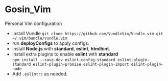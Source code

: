# Gosin_Vim
Personal Vim configuration


* install Vundle ```git clone https://github.com/VundleVim/Vundle.vim.git ~/.vim/bundle/Vundle.vim```
* run **deployConfigs** to apply configs. 
* install **Node.js** with **standard**, **eslint**, **htmlhint**.  
* install extra plugins to enable **eslint** with **standard**  
	```npm install --save-dev eslint-config-standard eslint-plugin-standard eslint-plugin-promise eslint-plugin-import eslint-plugin-node```
* Add ```.eslintrc``` as needed.
